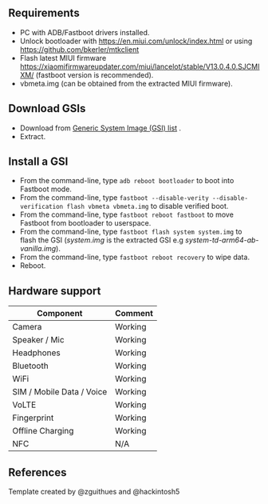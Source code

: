 ## Requirements
* PC with ADB/Fastboot drivers installed.
* Unlock bootloader with https://en.miui.com/unlock/index.html or using https://github.com/bkerler/mtkclient
* Flash latest MIUI firmware https://xiaomifirmwareupdater.com/miui/lancelot/stable/V13.0.4.0.SJCMIXM/ (fastboot version is recommended).
* vbmeta.img (can be obtained from the extracted MIUI firmware).

## Download GSIs
* Download from [Generic System Image (GSI) list](https://github.com/phhusson/treble_experimentations/wiki/Generic-System-Image-%28GSI%29-list) .
* Extract.

## Install a GSI
* From the command-line, type `adb reboot bootloader` to boot into Fastboot mode.
* From the command-line, type `fastboot --disable-verity --disable-verification flash vbmeta vbmeta.img` to disable verified boot.
* From the command-line, type `fastboot reboot fastboot` to move Fastboot from bootloader to userspace.
* From the command-line, type `fastboot flash system system.img` to flash the GSI (_system.img_ is the extracted GSI e.g _system-td-arm64-ab-vanilla.img_).
* From the command-line, type `fastboot reboot recovery` to wipe data.
* Reboot.

## Hardware support

| Component                 |      Comment                                              |
|---------------------------|-----------------------------------------------------------|
| Camera                    | Working                                                   |
| Speaker / Mic             | Working                                                   |
| Headphones                | Working                                                   |
| Bluetooth                 | Working                                                   |
| WiFi                      | Working                                                   |
| SIM / Mobile Data / Voice | Working                                                   |
| VoLTE                     | Working                                                   |
| Fingerprint               | Working                                                   |
| Offline Charging          | Working                                                   |
| NFC                       | N/A                                                       |


## References
Template created by @zguithues and @hackintosh5